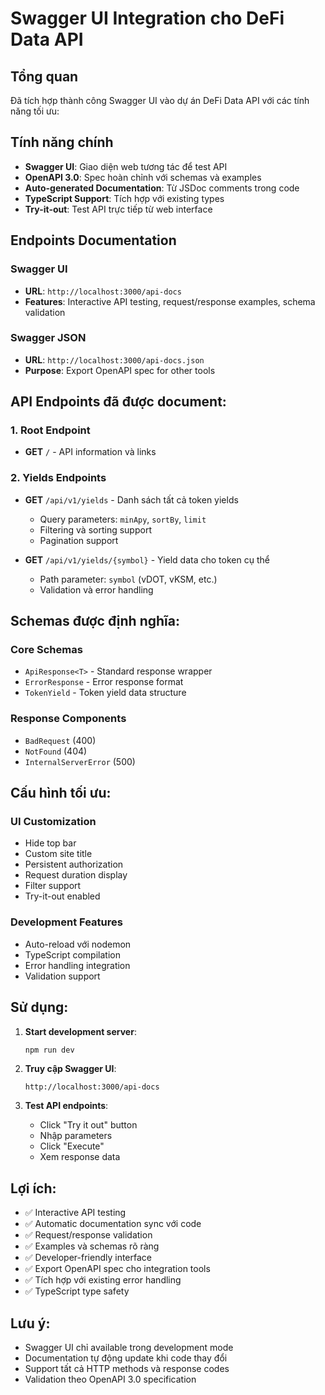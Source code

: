 # Swagger UI Integration cho DeFi Data API

## Tổng quan
Đã tích hợp thành công Swagger UI vào dự án DeFi Data API với các tính năng tối ưu:

## Tính năng chính
- **Swagger UI**: Giao diện web tương tác để test API
- **OpenAPI 3.0**: Spec hoàn chỉnh với schemas và examples
- **Auto-generated Documentation**: Từ JSDoc comments trong code
- **TypeScript Support**: Tích hợp với existing types
- **Try-it-out**: Test API trực tiếp từ web interface

## Endpoints Documentation

### Swagger UI
- **URL**: `http://localhost:3000/api-docs`
- **Features**: Interactive API testing, request/response examples, schema validation

### Swagger JSON
- **URL**: `http://localhost:3000/api-docs.json`
- **Purpose**: Export OpenAPI spec for other tools

## API Endpoints đã được document:

### 1. Root Endpoint
- **GET** `/` - API information và links

### 2. Yields Endpoints
- **GET** `/api/v1/yields` - Danh sách tất cả token yields
  - Query parameters: `minApy`, `sortBy`, `limit`
  - Filtering và sorting support
  - Pagination support

- **GET** `/api/v1/yields/{symbol}` - Yield data cho token cụ thể
  - Path parameter: `symbol` (vDOT, vKSM, etc.)
  - Validation và error handling

## Schemas được định nghĩa:

### Core Schemas
- `ApiResponse<T>` - Standard response wrapper
- `ErrorResponse` - Error response format
- `TokenYield` - Token yield data structure

### Response Components
- `BadRequest` (400)
- `NotFound` (404)
- `InternalServerError` (500)

## Cấu hình tối ưu:

### UI Customization
- Hide top bar
- Custom site title
- Persistent authorization
- Request duration display
- Filter support
- Try-it-out enabled

### Development Features
- Auto-reload với nodemon
- TypeScript compilation
- Error handling integration
- Validation support

## Sử dụng:

1. **Start development server**:
   ```bash
   npm run dev
   ```

2. **Truy cập Swagger UI**:
   ```
   http://localhost:3000/api-docs
   ```

3. **Test API endpoints**:
   - Click "Try it out" button
   - Nhập parameters
   - Click "Execute"
   - Xem response data

## Lợi ích:
- ✅ Interactive API testing
- ✅ Automatic documentation sync với code
- ✅ Request/response validation
- ✅ Examples và schemas rõ ràng
- ✅ Developer-friendly interface
- ✅ Export OpenAPI spec cho integration tools
- ✅ Tích hợp với existing error handling
- ✅ TypeScript type safety

## Lưu ý:
- Swagger UI chỉ available trong development mode
- Documentation tự động update khi code thay đổi
- Support tất cả HTTP methods và response codes
- Validation theo OpenAPI 3.0 specification